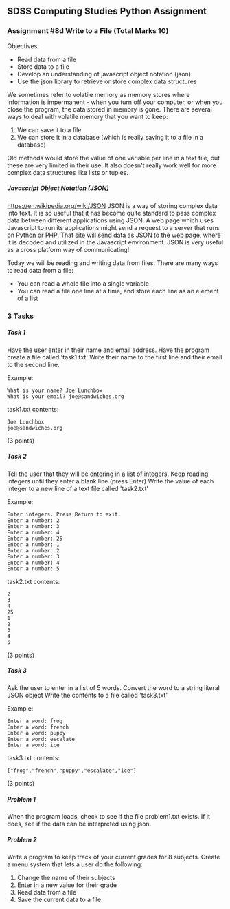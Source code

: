## SDSS Computing Studies Python Assignment
### Assignment #8d Write to a File (Total Marks 10)

Objectives:
* Read data from a file
* Store data to a file
* Develop an understanding of javascript object notation (json)
* Use the json library to retrieve or store complex data structures

We sometimes refer to volatile memory as memory stores where information is impermanent - when you turn off your computer, or when you close the program, the data stored in memory is gone.  There are several ways to deal with volatile memory that you want to keep:
1. We can save it to a file
2. We can store it in a database (which is really saving it to a file in a database)

Old methods would store the value of one variable per line in a text file, but these are very limited in their use.  It also doesn't really work well for more complex data structures like lists or tuples.  

##### Javascript Object Notation (JSON) #####
https://en.wikipedia.org/wiki/JSON
JSON is a way of storing complex data into text.  It is so useful that it has become quite standard to pass complex data between different applications using JSON.  A web page which uses Javascript to run its applications might send a request to a server that runs on Python or PHP.  That site will send data as JSON to the web page, where it is decoded and utilized in the Javascript environment.  JSON is very useful as a cross platform way of communicating! 

Today we will be reading and writing data from files.  There are many ways to read data from a file:
* You can read a whole file into a single variable
* You can read a file one line at a time, and store each line as an element of a list

### 3 Tasks

##### Task 1
Have the user enter in their name and email address.
Have the program create a file called 'task1.txt'
Write their name to the first line and their email to the second line.

Example:
```
What is your name? Joe Lunchbox
What is your email? joe@sandwiches.org 
```

task1.txt contents:
```
Joe Lunchbox
joe@sandwiches.org 
```
(3 points) 

##### Task 2
Tell the user that they will be entering in a list of integers.
Keep reading integers until they enter a blank line (press Enter)
Write the value of each integer to a new line of a text file called 'task2.txt'

Example:
```
Enter integers. Press Return to exit.
Enter a number: 2
Enter a number: 3
Enter a number: 4
Enter a number: 25
Enter a number: 1
Enter a number: 2
Enter a number: 3
Enter a number: 4
Enter a number: 5
```
task2.txt contents:
```
2
3
4
25
1
2
3
4
5
```
(3 points)

##### Task 3
Ask the user to enter in a list of 5 words.
Convert the word to a string literal JSON object
Write the contents to a file called 'task3.txt'

Example:
```
Enter a word: frog
Enter a word: french
Enter a word: puppy
Enter a word: escalate
Enter a word: ice
```
task3.txt contents:
```
["frog","french","puppy","escalate","ice"]
```
(3 points) 

##### Problem 1
When the program loads, check to see if the file problem1.txt exists. If it does, see if the data can be interpreted using json.  


##### Problem 2
Write a program to keep track of your current grades for 8 subjects.  Create a menu system that lets a user do the following:
1. Change the name of their subjects
2. Enter in a new value for their grade
3. Read data from a file
4. Save the current data to a file.


